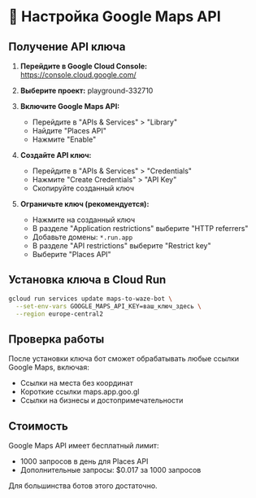 # 🔑 Настройка Google Maps API

## Получение API ключа

1. **Перейдите в Google Cloud Console:**
   https://console.cloud.google.com/

2. **Выберите проект:** playground-332710

3. **Включите Google Maps API:**
   - Перейдите в "APIs & Services" > "Library"
   - Найдите "Places API"
   - Нажмите "Enable"

4. **Создайте API ключ:**
   - Перейдите в "APIs & Services" > "Credentials"
   - Нажмите "Create Credentials" > "API Key"
   - Скопируйте созданный ключ

5. **Ограничьте ключ (рекомендуется):**
   - Нажмите на созданный ключ
   - В разделе "Application restrictions" выберите "HTTP referrers"
   - Добавьте домены: `*.run.app`
   - В разделе "API restrictions" выберите "Restrict key"
   - Выберите "Places API"

## Установка ключа в Cloud Run

```bash
gcloud run services update maps-to-waze-bot \
  --set-env-vars GOOGLE_MAPS_API_KEY=ваш_ключ_здесь \
  --region europe-central2
```

## Проверка работы

После установки ключа бот сможет обрабатывать любые ссылки Google Maps, включая:
- Ссылки на места без координат
- Короткие ссылки maps.app.goo.gl
- Ссылки на бизнесы и достопримечательности

## Стоимость

Google Maps API имеет бесплатный лимит:
- 1000 запросов в день для Places API
- Дополнительные запросы: $0.017 за 1000 запросов

Для большинства ботов этого достаточно. 